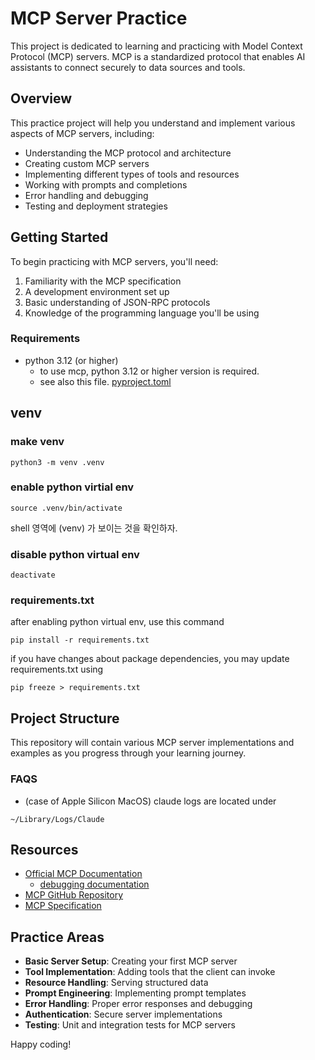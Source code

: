 # MCP Server Practice

This project is dedicated to learning and practicing with Model Context Protocol (MCP) servers. MCP is a standardized protocol that enables AI assistants to connect securely to data sources and tools.

## Overview

This practice project will help you understand and implement various aspects of MCP servers, including:

- Understanding the MCP protocol and architecture
- Creating custom MCP servers
- Implementing different types of tools and resources
- Working with prompts and completions
- Error handling and debugging
- Testing and deployment strategies

## Getting Started

To begin practicing with MCP servers, you'll need:

1. Familiarity with the MCP specification
2. A development environment set up
3. Basic understanding of JSON-RPC protocols
4. Knowledge of the programming language you'll be using

### Requirements


- python 3.12 (or higher)
  - to use mcp, python 3.12 or higher version is required.
  - see also this file. [pyproject.toml](pyproject.toml)

## venv

### make venv

```
python3 -m venv .venv
```

### enable python virtial env

```
source .venv/bin/activate
```
 
shell 영역에 (venv) 가 보이는 것을 확인하자. 

### disable python virtual env

```
deactivate
```

### requirements.txt

after enabling python virtual env, use this command

```
pip install -r requirements.txt
```

if you have changes about package dependencies, you may update requirements.txt using

```
pip freeze > requirements.txt
```

## Project Structure

This repository will contain various MCP server implementations and examples as you progress through your learning journey.

### FAQS

- (case of Apple Silicon MacOS) claude logs are located under 

```
~/Library/Logs/Claude
```

## Resources

- [Official MCP Documentation](https://modelcontextprotocol.io/)
  - [debugging documentation](https://modelcontextprotocol.io/docs/tools/debugging)
- [MCP GitHub Repository](https://github.com/modelcontextprotocol)
- [MCP Specification](https://spec.modelcontextprotocol.io/)

## Practice Areas

- **Basic Server Setup**: Creating your first MCP server
- **Tool Implementation**: Adding tools that the client can invoke
- **Resource Handling**: Serving structured data
- **Prompt Engineering**: Implementing prompt templates
- **Error Handling**: Proper error responses and debugging
- **Authentication**: Secure server implementations
- **Testing**: Unit and integration tests for MCP servers

Happy coding!
